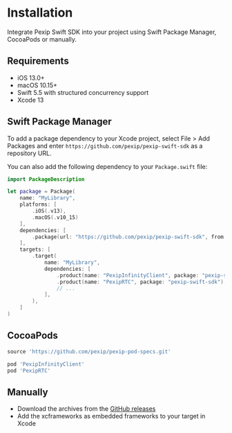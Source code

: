# Installation

Integrate Pexip Swift SDK into your project using Swift Package Manager, CocoaPods or manually.

## Requirements

- iOS 13.0+
- macOS 10.15+
- Swift 5.5 with structured concurrency support
- Xcode 13

## Swift Package Manager

To add a package dependency to your Xcode project, select File > Add Packages and enter 
`https://github.com/pexip/pexip-swift-sdk` as a repository URL.

You can also add the following dependency to your `Package.swift` file:
```swift
import PackageDescription

let package = Package(
    name: "MyLibrary",
    platforms: [
        .iOS(.v13),
        .macOS(.v10_15)
    ],
    dependencies: [
        .package(url: "https://github.com/pexip/pexip-swift-sdk", from: "0.1.0")
    ],
    targets: [
        .target(
            name: "MyLibrary",
            dependencies: [
                .product(name: "PexipInfinityClient", package: "pexip-swift-sdk"),
                .product(name: "PexipRTC", package: "pexip-swift-sdk"),
                // ...
            ],
        ),
    ]
)
```

## CocoaPods

```ruby
source 'https://github.com/pexip/pexip-pod-specs.git'

pod 'PexipInfinityClient'
pod 'PexipRTC'
```

## Manually

- Download the archives from the [GitHub releases](https://github.com/pexip/pexip-swift-sdk/releases)
- Add the xcframeworks as embedded frameworks to your target in Xcode

